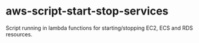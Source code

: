 # aws-script-start-stop-services
Script running in lambda functions for starting/stopping EC2, ECS and RDS resources.
